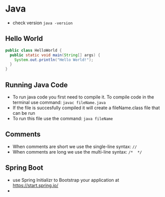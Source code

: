# Java

- check version `java -version`

## Hello World

```java
public class HelloWorld {
  public static void main(String[] args) {
    System.out.println("Hello World!");
  }
}
```
## Running Java Code

- To run java code you first need to compile it. To compile code in the terminal use command: `javac fileName.java`
- If the file is succesfully compiled it will create a fileName.class file that can be run
- To run this file use the command: `java fileName`

## Comments

- When comments are short we use the single-line syntax: `//`
- When comments are long we use the multi-line syntax: `/*  */`

## Spring Boot

- use Spring Initializr to Bootstrap your application at https://start.spring.io/
- 